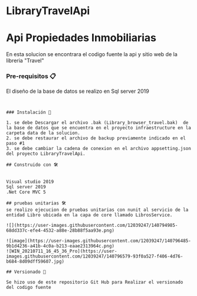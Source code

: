 # LibraryTravelApi
# Api Propiedades Inmobiliarias

En esta solucion se encontrara el codigo fuente la api y sitio web de la libreria "Travel"




### Pre-requisitos 📋
El diseño de la base de datos se realizo en Sql server 2019
```


### Instalación 🔧

1. se debe Descargar el archivo .bak (Library_browser_travel.bak)  de la base de datos que se encuentra en el proyecto infraestructure en la carpeta data de la solucion.
2. se debe restaurar el archivo de backup previamente indicado en el paso #1
3. se debe cambiar la cadena de conexion en el archivo appsetting.json del proyecto LibraryTravelApi.

## Construido con 🛠️


Visual studio 2019
Sql server 2019
.Net Core MVC 5

## pruebas unitarias 🛠️
se realizo ejecucion de pruebas unitarias con nunit al servicio de la entidad Libro ubicada en la capa de core llamado LibrosService.

![](https://user-images.githubusercontent.com/12039247/140794985-68dd337c-efe4-4532-a88e-28b88f5aa93e.png)

![image](https://user-images.githubusercontent.com/12039247/140796485-9b1d4236-a41b-4c0a-b213-eaae2313964c.png)
![WIN_20210711_16_45_36_Pro](https://user-images.githubusercontent.com/12039247/140796579-93f0a527-f406-4d76-b684-8d09dff59607.jpg)

## Versionado 📌

Se hizo uso de este repositorio Git Hub para Realizar el versionado del codigo fuente



